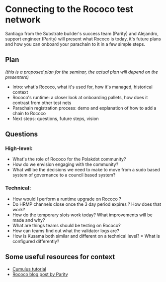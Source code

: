 # Connecting to the Rococo test network

Santiago from the Substrate builder's success team (Parity) and Alejandro, support engineer (Parity) will present what Rococo is today, it's future plans and how you can onboard your parachain to it in a few simple steps. 

## Plan

_(this is a proposed plan for the seminar, the actual plan will depend on the presenters)_

* Intro: what's Rococo, what it's used for, how it's managed, historical context
* Rococo's runtime: a closer look at onboarding pallets, how does it contrast from other test nets
* Parachain registration process: demo and explanation of how to add a chain to Rococo
* Next steps: questions, future steps, vision

## Questions

### High-level:
* What's the role of Rococo for the Polakdot community?
* How do we envision engaging with the community?
* What will be the decisions we need to make to move from a sudo based system of governance to a council based system?

### Technical:
* How would I perform a runtime upgrade on Rococo ?
* Do HRMP channels close once the 3 day period expires ? How does that work?
* How do the temporary slots work today? What improvements will be made and why?
* What are things teams should be testing on Rococo?
* How can teams find out what the validator logs are?
* How is Kusama both similar and different on a technical level? * What is configured differently?

## Some useful resources for context

* [Cumulus tutorial](https://docs.substrate.io/tutorials/v3/cumulus)
* [Rococo blog post by Parity](https://medium.com/polkadot-network/rococo-revamp-becoming-a-community-parachain-testbed-fe1de1e855d1)